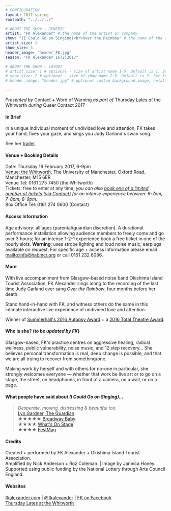 ```yaml
---
# CONFIGURATION
layout: 2017-spring
rootpath: "../../../"

# ABOUT THE SHOW - GENERIC
artist: "FK Alexander" # the name of the artist or company
show: "(I Could Go on Singing)<br>Over the Rainbow" # the name of the show
artist_size: 1
show_size: 3
header_image: "header_FK.jpg"
season: "FK Alexander 16|2|2017"

# ABOUT THE SHOW - LAYOUT
# artist_size: 1 # optional - size of artist name 1-5. Default is 1. Set longer names to lower values
# show_size: 2 # optional - size of show name 2-5. Default is 2. Set longer names to lower values
# header_image: "header.jpg" # optional custom background image, relative to current page

---
```

*Presented by* Contact + Word of Warning *as part of* Thursday Lates *at* the Whitworth *during* Queer Contact 2017             
          
#### In Brief          
In a unique individual moment of undivided love and attention, FK takes your hand, fixes your gaze, and sings you Judy Garland's swan song.         
         
See her <a href="http://youtu.be/HdsA0YhjETk" target="_blank">trailer</a>.

#### Venue + Booking Details        
Date: Thursday 16 February 2017, 6-9pm          
<a href="http://www.whitworth.manchester.ac.uk/visit" target="_blank">Venue: the Whitworth</a>, The University of Manchester, Oxford Road, Manchester, M15 6ER              
Venue Tel: 0161 275 7450 (the Whitworth)            
Tickets: free to enter at any time; *you can also <a href="http://contactmcr.com/whats-on/64894-qc17-fk-alexander-i-could-go-on-singing-over-the-rainbow" target="_blank">book one of a limited number of tickets (via Contact)</a> for an intense experience between: 6-7pm, 7-8pm, 8-9pm.*        
Box Office Tel: 0161 274 0600 (Contact)         
         
#### Access Information        
Age advisory: all ages (parental/guardian discretion). A durational performance installation allowing audience members to freely come and go over 3 hours; for an intense 1-2-1 experience book a free ticket in one of the hourly slots. **Warning**: uses strobe lighting and loud noise music; earplugs available on request. For specific age + access information please email <mailto:info@habmcr.org> or call 0161 232 6086.      
         
#### More      
With live accompaniment from Glasgow-based noise band Okishima Island Tourist Association, FK Alexander sings along to the recording of the last time Judy Garland ever sang *Over the Rainbow*, four months before her death.        
        
Stand hand-in-hand with FK, and witness others do the same in this intimate interactive live experience of undivided love and attention.        
       
Winner of <a href="http://www.summerhall.co.uk/2016/summerhall-autopsy-award-2016/" target="_blank">Summerhall's 2016 Autopsy Award</a> + a <a href="http://www.edfringe.com/media/award-winners#Total" target="_blank">2016 Total Theatre Award</a>.                 
       
#### Who is she? (*to be updated by FK*)     
Glasgow-based, FK's practice centres on aggressive healing, radical wellness, public vulnerability, noise music, and 12 step recovery… She believes personal transformation is real, deep change is possible, and that we are all trying to recover from something/one.

Making work by herself and with others for no-one in particular, she strongly welcomes everyone — whether that work be live art or to go on a stage, the street, on headphones, in front of a camera, on a wall, or on a page.         
         
#### What people have said about *(I Could Go on Singing)…*        
>*Desperate, moving, distressing & beautiful too.*<br><a href="http://twitter.com/lyngardner/status/528473260317745152" target="_blank">Lyn Gardner, The Guardian</a><br>★★★★★ <a href="http://www.broadwaybaby.com/shows/i-could-go-on-singing-over-the-rainbow/715038" target="_blank">Broadway Baby</a><br>★★★★ <a href="http://www.whatsonstage.com/edinburgh-theatre/reviews/i-could-go-on-singing-festival-fringe-summerhall_41603.html" target="_blank">What's On Stage</a><br>★★★★ <a href="http://www.festmag.co.uk/music/103151-i-could-on-singing-over-rainbow" target="_blank">FestMag</a>       
       
#### Credits        
Created + performed by FK Alexander + Okishima Island Tourist Association.<br>Amplified by Nick Anderson + Roz Coleman. | Image by Jannica Honey.<br>Supported using public funding by the National Lottery through Arts Council England.           
        
#### Websites          
<a href="http://www.fkalexander.com" target="_blank">fkalexander.com</a> | <a href="http://twitter.com/fkalexander" target="_blank">@fkalexander</a> | <a href="http://facebook.com/fkalexanderart" target="_blank">FK on Facebook</a><br><a href="http://www.whitworth.manchester.ac.uk/learn/adults/talkasandtours/thursdaylates" target="_blank">Thursday Lates at the Whitworth</a>
